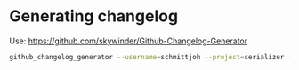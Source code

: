 # Generating changelog

Use: https://github.com/skywinder/Github-Changelog-Generator

```bash
github_changelog_generator --username=schmittjoh --project=serializer --pull-requests --no-compare-link -t GITHUB-TOKEN
```
